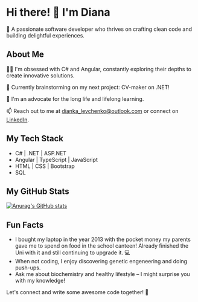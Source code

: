# Hi there! 👋 I'm Diana

🚀 A passionate software developer who thrives on crafting clean code and building delightful experiences.

## About Me

👨‍💻 I'm obsessed with C# and Angular, constantly exploring their depths to create innovative solutions.

🔭 Currently brainstorming on my next project: CV-maker on .NET!

🌱 I'm an advocate for the long life and lifelong learning.

📫 Reach out to me at dianka_levchenko@outlook.com or connect on [LinkedIn](https://www.linkedin.com/in/diana-levchenko-779179208/).

## My Tech Stack

- C# | .NET | ASP.NET
- Angular | TypeScript | JavaScript
- HTML | CSS | Bootstrap
- SQL

## My GitHub Stats

[![Anurag's GitHub stats](https://github-readme-stats.vercel.app/api?username=dioneli-hub&show_icons=true&theme=dark)](https://github.com/dioneli-hub)

## Fun Facts

- I bought my laptop in the year 2013 with the pocket money my parents gave me to spend on food in the school canteen! Already finished the Uni with it and still continuing to upgrade it. 💻
- When not coding, I enjoy discovering genetic engeneering and doing push-ups.
- Ask me about biochemistry and healthy lifestyle – I might surprise you with my knowledge!

Let's connect and write some awesome code together! 🌟
